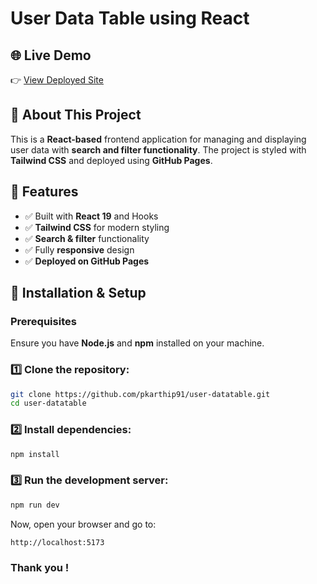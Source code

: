 # User Data Table using React

## 🌐 Live Demo
👉 [View Deployed Site](https://pkarthip91.github.io/user-datatable)

## 🌆 About This Project
This is a **React-based** frontend application for managing and displaying user data with **search and filter functionality**. The project is styled with **Tailwind CSS** and deployed using **GitHub Pages**.

## 🚀 Features
- ✅ Built with **React 19** and Hooks  
- ✅ **Tailwind CSS** for modern styling  
- ✅ **Search & filter** functionality  
- ✅ Fully **responsive** design  
- ✅ **Deployed on GitHub Pages**  

## 🫠 Installation & Setup

### **Prerequisites**
Ensure you have **Node.js** and **npm** installed on your machine.

### **1️⃣ Clone the repository:**
```sh
git clone https://github.com/pkarthip91/user-datatable.git
cd user-datatable
```

### **2️⃣ Install dependencies:**
```sh
npm install
```

### **3️⃣ Run the development server:**
```sh
npm run dev
```
Now, open your browser and go to:
```
http://localhost:5173
```

### Thank you !


